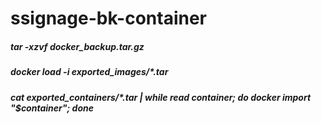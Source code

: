 # ssignage-bk-container



##### tar -xzvf docker_backup.tar.gz
##### docker load -i exported_images/*.tar
##### cat exported_containers/*.tar | while read container; do docker import "$container"; done

